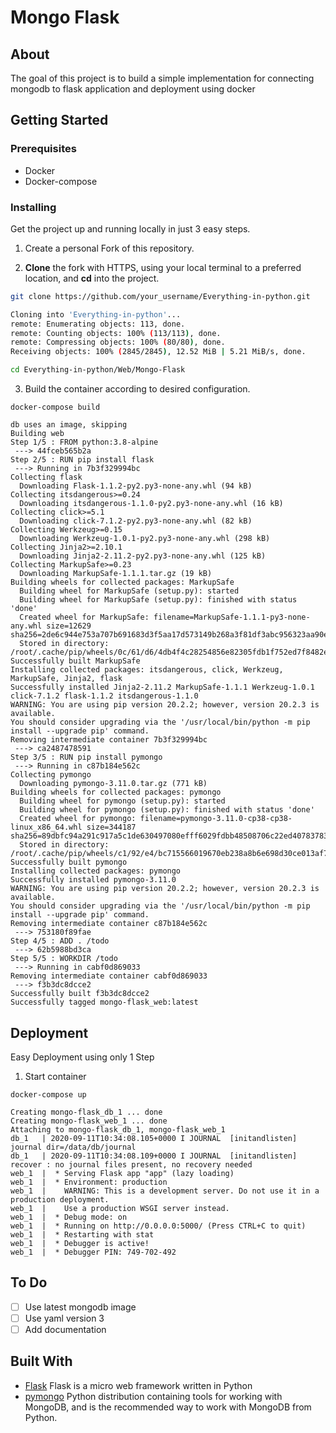 # Mongo Flask

## About
The goal of this project is to build a simple implementation for connecting mongodb to flask application and deployment using docker

## Getting Started

### Prerequisites
* Docker
* Docker-compose

### Installing

Get the project up and running locally in just 3 easy steps.

1. Create a personal Fork of this repository.

2. **Clone** the fork with HTTPS, using your local terminal to a preferred location, and **cd** into the project.

```bash
git clone https://github.com/your_username/Everything-in-python.git

Cloning into 'Everything-in-python'...
remote: Enumerating objects: 113, done.
remote: Counting objects: 100% (113/113), done.
remote: Compressing objects: 100% (80/80), done.
Receiving objects: 100% (2845/2845), 12.52 MiB | 5.21 MiB/s, done.

cd Everything-in-python/Web/Mongo-Flask
```

3. Build the container according to desired configuration.

```
docker-compose build

db uses an image, skipping
Building web
Step 1/5 : FROM python:3.8-alpine
 ---> 44fceb565b2a
Step 2/5 : RUN pip install flask
 ---> Running in 7b3f329994bc
Collecting flask
  Downloading Flask-1.1.2-py2.py3-none-any.whl (94 kB)
Collecting itsdangerous>=0.24
  Downloading itsdangerous-1.1.0-py2.py3-none-any.whl (16 kB)
Collecting click>=5.1
  Downloading click-7.1.2-py2.py3-none-any.whl (82 kB)
Collecting Werkzeug>=0.15
  Downloading Werkzeug-1.0.1-py2.py3-none-any.whl (298 kB)
Collecting Jinja2>=2.10.1
  Downloading Jinja2-2.11.2-py2.py3-none-any.whl (125 kB)
Collecting MarkupSafe>=0.23
  Downloading MarkupSafe-1.1.1.tar.gz (19 kB)
Building wheels for collected packages: MarkupSafe
  Building wheel for MarkupSafe (setup.py): started
  Building wheel for MarkupSafe (setup.py): finished with status 'done'
  Created wheel for MarkupSafe: filename=MarkupSafe-1.1.1-py3-none-any.whl size=12629 sha256=2de6c944e753a707b691683d3f5aa17d573149b268a3f81df3abc956323aa90e
  Stored in directory: /root/.cache/pip/wheels/0c/61/d6/4db4f4c28254856e82305fdb1f752ed7f8482e54c384d8cb0e
Successfully built MarkupSafe
Installing collected packages: itsdangerous, click, Werkzeug, MarkupSafe, Jinja2, flask
Successfully installed Jinja2-2.11.2 MarkupSafe-1.1.1 Werkzeug-1.0.1 click-7.1.2 flask-1.1.2 itsdangerous-1.1.0
WARNING: You are using pip version 20.2.2; however, version 20.2.3 is available.
You should consider upgrading via the '/usr/local/bin/python -m pip install --upgrade pip' command.
Removing intermediate container 7b3f329994bc
 ---> ca2487478591
Step 3/5 : RUN pip install pymongo
 ---> Running in c87b184e562c
Collecting pymongo
  Downloading pymongo-3.11.0.tar.gz (771 kB)
Building wheels for collected packages: pymongo
  Building wheel for pymongo (setup.py): started
  Building wheel for pymongo (setup.py): finished with status 'done'
  Created wheel for pymongo: filename=pymongo-3.11.0-cp38-cp38-linux_x86_64.whl size=344187 sha256=89dbfc94a291c917a5c1de630497080efff6029fdbb48508706c22ed40783783
  Stored in directory: /root/.cache/pip/wheels/c1/92/e4/bc715566019670eb238a8b6e698d30ce013af76be1ecde9c9b
Successfully built pymongo
Installing collected packages: pymongo
Successfully installed pymongo-3.11.0
WARNING: You are using pip version 20.2.2; however, version 20.2.3 is available.
You should consider upgrading via the '/usr/local/bin/python -m pip install --upgrade pip' command.
Removing intermediate container c87b184e562c
 ---> 753180f89fae
Step 4/5 : ADD . /todo
 ---> 62b5988bd3ca
Step 5/5 : WORKDIR /todo
 ---> Running in cabf0d869033
Removing intermediate container cabf0d869033
 ---> f3b3dc8dcce2
Successfully built f3b3dc8dcce2
Successfully tagged mongo-flask_web:latest

```

## Deployment
Easy Deployment using only 1 Step

1. Start container
```
docker-compose up

Creating mongo-flask_db_1 ... done
Creating mongo-flask_web_1 ... done
Attaching to mongo-flask_db_1, mongo-flask_web_1
db_1   | 2020-09-11T10:34:08.105+0000 I JOURNAL  [initandlisten] journal dir=/data/db/journal
db_1   | 2020-09-11T10:34:08.109+0000 I JOURNAL  [initandlisten] recover : no journal files present, no recovery needed
web_1  |  * Serving Flask app "app" (lazy loading)
web_1  |  * Environment: production
web_1  |    WARNING: This is a development server. Do not use it in a production deployment.
web_1  |    Use a production WSGI server instead.
web_1  |  * Debug mode: on
web_1  |  * Running on http://0.0.0.0:5000/ (Press CTRL+C to quit)
web_1  |  * Restarting with stat
web_1  |  * Debugger is active!
web_1  |  * Debugger PIN: 749-702-492

```

## To Do
- [ ] Use latest mongodb image
- [ ] Use yaml version 3
- [ ] Add documentation

## Built With
* [Flask](https://flask.palletsprojects.com/en/1.1.x/) Flask is a micro web framework written in Python
* [pymongo](https://pymongo.readthedocs.io/en/stable/) Python distribution containing tools for working with MongoDB, and is the recommended way to work with MongoDB from Python.
